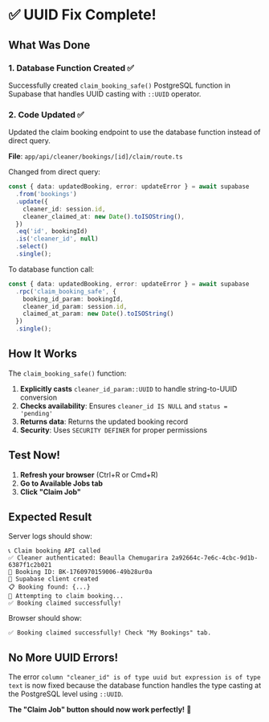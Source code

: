# ✅ UUID Fix Complete!

## What Was Done

### 1. Database Function Created ✅
Successfully created `claim_booking_safe()` PostgreSQL function in Supabase that handles UUID casting with `::UUID` operator.

### 2. Code Updated ✅
Updated the claim booking endpoint to use the database function instead of direct query.

**File**: `app/api/cleaner/bookings/[id]/claim/route.ts`

Changed from direct query:
```typescript
const { data: updatedBooking, error: updateError } = await supabase
  .from('bookings')
  .update({
    cleaner_id: session.id,
    cleaner_claimed_at: new Date().toISOString(),
  })
  .eq('id', bookingId)
  .is('cleaner_id', null)
  .select()
  .single();
```

To database function call:
```typescript
const { data: updatedBooking, error: updateError } = await supabase
  .rpc('claim_booking_safe', {
    booking_id_param: bookingId,
    cleaner_id_param: session.id,
    claimed_at_param: new Date().toISOString()
  })
  .single();
```

## How It Works

The `claim_booking_safe()` function:
1. **Explicitly casts** `cleaner_id_param::UUID` to handle string-to-UUID conversion
2. **Checks availability**: Ensures `cleaner_id IS NULL` and `status = 'pending'`
3. **Returns data**: Returns the updated booking record
4. **Security**: Uses `SECURITY DEFINER` for proper permissions

## Test Now!

1. **Refresh your browser** (Ctrl+R or Cmd+R)
2. **Go to Available Jobs tab**
3. **Click "Claim Job"**

## Expected Result

Server logs should show:
```
📞 Claim booking API called
✅ Cleaner authenticated: Beaulla Chemugarira 2a92664c-7e6c-4cbc-9d1b-6387f1c2b021
🎯 Booking ID: BK-1760970159006-49b28ur0a
🔌 Supabase client created
📋 Booking found: {...}
🔄 Attempting to claim booking...
✅ Booking claimed successfully!
```

Browser should show:
```
✅ Booking claimed successfully! Check "My Bookings" tab.
```

## No More UUID Errors!

The error `column "cleaner_id" is of type uuid but expression is of type text` is now fixed because the database function handles the type casting at the PostgreSQL level using `::UUID`.

**The "Claim Job" button should now work perfectly!** 🎉